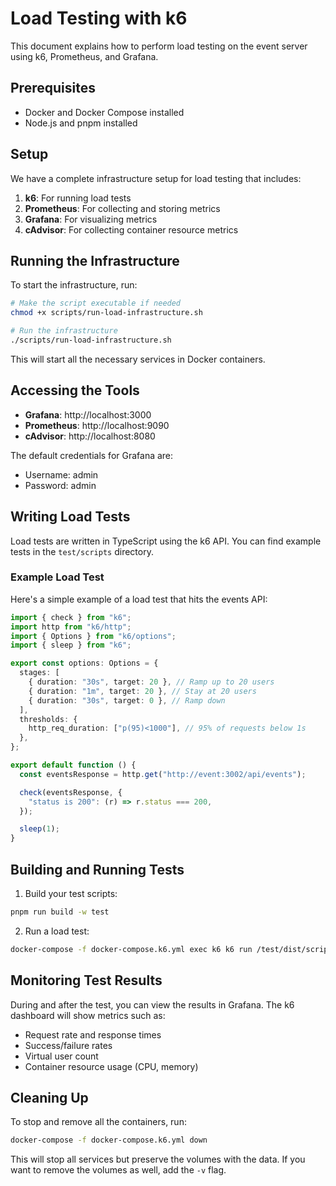 # Load Testing with k6

This document explains how to perform load testing on the event server using k6, Prometheus, and Grafana.

## Prerequisites

- Docker and Docker Compose installed
- Node.js and pnpm installed

## Setup

We have a complete infrastructure setup for load testing that includes:

1. **k6**: For running load tests
2. **Prometheus**: For collecting and storing metrics
3. **Grafana**: For visualizing metrics
4. **cAdvisor**: For collecting container resource metrics

## Running the Infrastructure

To start the infrastructure, run:

```bash
# Make the script executable if needed
chmod +x scripts/run-load-infrastructure.sh

# Run the infrastructure
./scripts/run-load-infrastructure.sh
```

This will start all the necessary services in Docker containers.

## Accessing the Tools

- **Grafana**: http://localhost:3000
- **Prometheus**: http://localhost:9090
- **cAdvisor**: http://localhost:8080

The default credentials for Grafana are:

- Username: admin
- Password: admin

## Writing Load Tests

Load tests are written in TypeScript using the k6 API. You can find example tests in the `test/scripts` directory.

### Example Load Test

Here's a simple example of a load test that hits the events API:

```typescript
import { check } from "k6";
import http from "k6/http";
import { Options } from "k6/options";
import { sleep } from "k6";

export const options: Options = {
  stages: [
    { duration: "30s", target: 20 }, // Ramp up to 20 users
    { duration: "1m", target: 20 }, // Stay at 20 users
    { duration: "30s", target: 0 }, // Ramp down
  ],
  thresholds: {
    http_req_duration: ["p(95)<1000"], // 95% of requests below 1s
  },
};

export default function () {
  const eventsResponse = http.get("http://event:3002/api/events");

  check(eventsResponse, {
    "status is 200": (r) => r.status === 200,
  });

  sleep(1);
}
```

## Building and Running Tests

1. Build your test scripts:

```bash
pnpm run build -w test
```

2. Run a load test:

```bash
docker-compose -f docker-compose.k6.yml exec k6 k6 run /test/dist/scripts/event/load-test.js
```

## Monitoring Test Results

During and after the test, you can view the results in Grafana. The k6 dashboard will show metrics such as:

- Request rate and response times
- Success/failure rates
- Virtual user count
- Container resource usage (CPU, memory)

## Cleaning Up

To stop and remove all the containers, run:

```bash
docker-compose -f docker-compose.k6.yml down
```

This will stop all services but preserve the volumes with the data. If you want to remove the volumes as well, add the `-v` flag.
